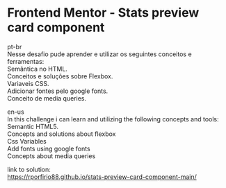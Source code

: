 # Frontend Mentor - Stats preview card component

pt-br<br>
Nesse desafio pude aprender e utilizar os seguintes conceitos e ferramentas:<br>
Semântica no HTML.<br>
Conceitos e soluções sobre Flexbox.<br>
Variaveis CSS.<br>
Adicionar fontes pelo google fonts.<br>
Conceito de media queries.<br>

en-us<br>
In this challenge i can learn and utilizing the following concepts and tools:<br>
Semantic HTML5.<br>
Concepts and solutions about flexbox<br>
Css Variables<br>
Add fonts using google fonts<br>
Concepts about media queries<br>

link to solution:<br>
https://rporfirio88.github.io/stats-preview-card-component-main/


